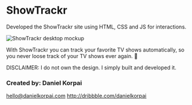 # ShowTrackr

Developed the ShowTrackr site using HTML, CSS and JS for interactions. 

![ShowTrackr desktop mockup](https://github.com/AlexanderMelox/ShowTrackr/raw/master/screenshots/desktop-mock.jpg "ShowTrackr desktop mockup")

With ShowTrackr you can track your favorite TV shows automatically, so you never loose track of your TV shows ever again. 🍿


DISCLAIMER: I do not own the design. I simply built and developed it.

### Created by: Daniel Korpai

hello@danielkorpai.com
http://dribbble.com/danielkorpai